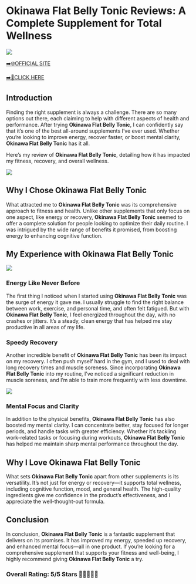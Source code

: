 # **Okinawa Flat Belly Tonic Reviews**: A Complete Supplement for Total Wellness

[![](https://static.vecteezy.com/system/resources/thumbnails/019/896/014/small/buy-now-gradient-button-with-cart-symbol-buy-now-illustration-png.png)](https://edetoop.top/lander/sugarpreland-1/okinawa.html) 

[➡️🌐OFFICIAL SITE](https://edetoop.top/lander/sugarpreland-1/okinawa.html) 

[➡️🔗CLICK HERE](https://edetoop.top/lander/sugarpreland-1/okinawa.html) 


## Introduction

Finding the right supplement is always a challenge. There are so many options out there, each claiming to help with different aspects of health and performance. After trying **Okinawa Flat Belly Tonic**, I can confidently say that it’s one of the best all-around supplements I’ve ever used. Whether you’re looking to improve energy, recover faster, or boost mental clarity, **Okinawa Flat Belly Tonic** has it all.

Here’s my review of **Okinawa Flat Belly Tonic**, detailing how it has impacted my fitness, recovery, and overall wellness.

[![](https://wallpapers.com/images/hd/red-order-now-button-udg4jcj4arvn8b0n-2.png)](https://edetoop.top/lander/sugarpreland-1/okinawa.html)  

## Why I Chose **Okinawa Flat Belly Tonic**

What attracted me to **Okinawa Flat Belly Tonic** was its comprehensive approach to fitness and health. Unlike other supplements that only focus on one aspect, like energy or recovery, **Okinawa Flat Belly Tonic** seemed to offer a complete solution for people looking to optimize their daily routine. I was intrigued by the wide range of benefits it promised, from boosting energy to enhancing cognitive function.

## My Experience with **Okinawa Flat Belly Tonic**

[![](https://static.vecteezy.com/system/resources/thumbnails/019/896/014/small/buy-now-gradient-button-with-cart-symbol-buy-now-illustration-png.png)](https://edetoop.top/lander/sugarpreland-1/okinawa.html)

### Energy Like Never Before

The first thing I noticed when I started using **Okinawa Flat Belly Tonic** was the surge of energy it gave me. I usually struggle to find the right balance between work, exercise, and personal time, and often felt fatigued. But with **Okinawa Flat Belly Tonic**, I feel energized throughout the day, with no crashes or jitters. It’s a steady, clean energy that has helped me stay productive in all areas of my life.

### Speedy Recovery

Another incredible benefit of **Okinawa Flat Belly Tonic** has been its impact on my recovery. I often push myself hard in the gym, and I used to deal with long recovery times and muscle soreness. Since incorporating **Okinawa Flat Belly Tonic** into my routine, I’ve noticed a significant reduction in muscle soreness, and I’m able to train more frequently with less downtime.

[![](https://wallpapers.com/images/hd/red-order-now-button-udg4jcj4arvn8b0n-2.png)](https://edetoop.top/lander/sugarpreland-1/okinawa.html)  

### Mental Focus and Clarity

In addition to the physical benefits, **Okinawa Flat Belly Tonic** has also boosted my mental clarity. I can concentrate better, stay focused for longer periods, and handle tasks with greater efficiency. Whether it’s tackling work-related tasks or focusing during workouts, **Okinawa Flat Belly Tonic** has helped me maintain sharp mental performance throughout the day.

## Why I Love **Okinawa Flat Belly Tonic**

What sets **Okinawa Flat Belly Tonic** apart from other supplements is its versatility. It’s not just for energy or recovery—it supports total wellness, including cognitive function, mood, and general health. The high-quality ingredients give me confidence in the product’s effectiveness, and I appreciate the well-thought-out formula.

## Conclusion

In conclusion, **Okinawa Flat Belly Tonic** is a fantastic supplement that delivers on its promises. It has improved my energy, speeded up recovery, and enhanced mental focus—all in one product. If you’re looking for a comprehensive supplement that supports your fitness and well-being, I highly recommend giving **Okinawa Flat Belly Tonic** a try.

### Overall Rating: 5/5 Stars 🌟🌟🌟🌟🌟
